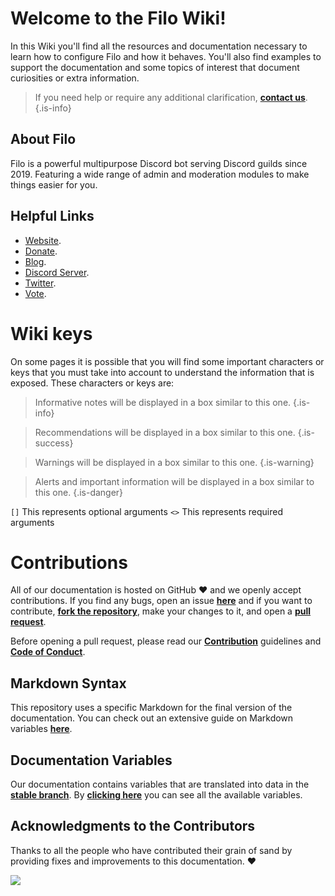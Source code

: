 # Welcome to the Filo Wiki!

In this Wiki you'll find all the resources and documentation necessary to learn how to configure Filo and how it behaves. You'll also find examples to support the documentation and some topics of interest that document curiosities or extra information.

> If you need help or require any additional clarification, **[contact us]({{LINKS_MAIN}}/discord)**.
> {.is-info}

## About Filo

Filo is a powerful multipurpose Discord bot serving Discord guilds since 2019. Featuring a wide range of admin and moderation modules to make things easier for you.

## Helpful Links

- [Website]({{LINKS_MAIN}}).
- [Donate]({{LINKS_MAIN}}/donate).
- [Blog]({{LINKS_BLOG}}).
- [Discord Server]({{LINKS_MAIN}}/discord).
- [Twitter](https://twitter.com/FiloDiscord).
- [Vote]({{LINKS_MAIN}}/vote).

# Wiki keys

On some pages it is possible that you will find some important characters or keys that you must take into account to understand the information that is exposed. These characters or keys are:

> Informative notes will be displayed in a box similar to this one.
> {.is-info}

> Recommendations will be displayed in a box similar to this one.
> {.is-success}

> Warnings will be displayed in a box similar to this one.
> {.is-warning}

> Alerts and important information will be displayed in a box similar to this one.
> {.is-danger}

`[]` This represents optional arguments `<>` This represents required arguments

# Contributions

All of our documentation is hosted on GitHub :heart: and we openly accept contributions. If you find any bugs, open an issue **[here]({{LINKS_GITHUB_DOCS_REPO}}/issues/new)** and if you want to contribute, **[fork the repository]({{LINKS_GITHUB_DOCS_REPO}}/fork)**, make your changes to it, and open a **[pull request]({{LINKS_GITHUB_DOCS_REPO}}/pulls/compare)**.

Before opening a pull request, please read our **[Contribution]({{LINKS_GITHUB_DOCS_REPO}}/blob/main/.github/CONTRIBUTING.md)** guidelines and **[Code of Conduct]({{LINKS_GITHUB_DOCS_REPO}}/blob/main/.github/CODE_OF_CONDUCT.md)**.

## Markdown Syntax

This repository uses a specific Markdown for the final version of the documentation. You can check out an extensive guide on Markdown variables **[here](https://docs.requarks.io/en/editors/markdown)**.

## Documentation Variables

Our documentation contains variables that are translated into data in the **[stable branch]({{LINKS_GITHUB_DOCS_REPO}}/tree/stable)**. By **[clicking here]({{LINKS_GITHUB_DOCS_REPO}}/blob/main/assets/variables.json)** you can see all the available variables.

## Acknowledgments to the Contributors

Thanks to all the people who have contributed their grain of sand by providing fixes and improvements to this documentation. :heart:

![](https://contrib.rocks/image?repo={{GITHUB_DOCS_REPO}})
